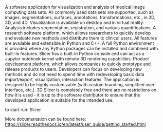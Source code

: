 A software application for visualization and analysis of medical image computing data sets. All commonly used data sets are supported, such as images, segmentations, surfaces, annotations, transformations, etc., in 2D, 3D, and 4D. Visualization is available on desktop and in virtual reality. Analysis includes segmentation, registration, and various quantifications.
A research software platform, which allows researchers to quickly develop and evaluate new methods and distribute them to clinical users. All features are available and extensible in Python and C++. A full Python environment is provided where any Python packages can be installed and combined with built-in features. Slicer has a built-in Python console and can act as a Jupyter notebook kernel with remote 3D rendering capabilities.
Product development platform, which allows companies to quickly prototype and release products to users. Developers can focus on developing new methods and do not need to spend time with redeveloping basic data import/export, visualization, interaction features. The application is designed to be highly customizable (with custom branding, simplified user interface, etc.). 3D Slicer is completely free and there are no restrictions on how it is used - it is up to the software distributor to ensure that the developed application is suitable for the intended use.

to start run: Slicer 

More documentation can be found here: https://slicer.readthedocs.io/en/latest/user_guide/getting_started.html

